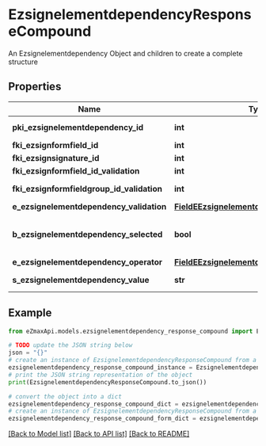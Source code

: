# EzsignelementdependencyResponseCompound

An Ezsignelementdependency Object and children to create a complete structure

## Properties

Name | Type | Description | Notes
------------ | ------------- | ------------- | -------------
**pki_ezsignelementdependency_id** | **int** | The unique ID of the Ezsignelementdependency | 
**fki_ezsignformfield_id** | **int** | The unique ID of the Ezsignformfield | [optional] 
**fki_ezsignsignature_id** | **int** | The unique ID of the Ezsignsignature | [optional] 
**fki_ezsignformfield_id_validation** | **int** | The unique ID of the Ezsignformfield | [optional] 
**fki_ezsignformfieldgroup_id_validation** | **int** | The unique ID of the Ezsignformfieldgroup | [optional] 
**e_ezsignelementdependency_validation** | [**FieldEEzsignelementdependencyValidation**](FieldEEzsignelementdependencyValidation.md) |  | 
**b_ezsignelementdependency_selected** | **bool** | Whether if it&#39;s selected or not when using eEzsignelementdependencyValidation &#x3D; Selected | [optional] 
**e_ezsignelementdependency_operator** | [**FieldEEzsignelementdependencyOperator**](FieldEEzsignelementdependencyOperator.md) |  | [optional] 
**s_ezsignelementdependency_value** | **str** | The value of the Ezsignelementdependency | [optional] 

## Example

```python
from eZmaxApi.models.ezsignelementdependency_response_compound import EzsignelementdependencyResponseCompound

# TODO update the JSON string below
json = "{}"
# create an instance of EzsignelementdependencyResponseCompound from a JSON string
ezsignelementdependency_response_compound_instance = EzsignelementdependencyResponseCompound.from_json(json)
# print the JSON string representation of the object
print(EzsignelementdependencyResponseCompound.to_json())

# convert the object into a dict
ezsignelementdependency_response_compound_dict = ezsignelementdependency_response_compound_instance.to_dict()
# create an instance of EzsignelementdependencyResponseCompound from a dict
ezsignelementdependency_response_compound_form_dict = ezsignelementdependency_response_compound.from_dict(ezsignelementdependency_response_compound_dict)
```
[[Back to Model list]](../README.md#documentation-for-models) [[Back to API list]](../README.md#documentation-for-api-endpoints) [[Back to README]](../README.md)


